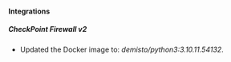 #### Integrations
##### CheckPoint Firewall v2
- Updated the Docker image to: *demisto/python3:3.10.11.54132*.
